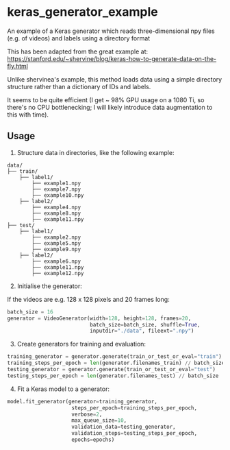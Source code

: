 # keras_generator_example

An example of a Keras generator which reads three-dimensional npy files (e.g. of videos) and labels using a directory format

This has been adapted from the great example at: https://stanford.edu/~shervine/blog/keras-how-to-generate-data-on-the-fly.html

Unlike shervinea's example, this method loads data using a simple directory structure rather than a dictionary of IDs and labels.

It seems to be quite efficient (I get ~ 98% GPU usage on a 1080 Ti, so there's no CPU bottlenecking; I will likely introduce data augmentation to this with time).

## Usage

1) Structure data in directories, like the following example:

```
data/
├── train/
    ├── label1/
        ├── example1.npy
        ├── example7.npy
        ├── example10.npy
    ├── label2/
        ├── example4.npy
        ├── example8.npy
        ├── example11.npy
├── test/
    ├── label1/
        ├── example2.npy
        ├── example5.npy
        ├── example9.npy
    ├── label2/
        ├── example6.npy
        ├── example11.npy
        ├── example12.npy
```

2) Initialise the generator:

If the videos are e.g. 128 x 128 pixels and 20 frames long:

```python
batch_size = 16
generator = VideoGenerator(width=128, height=128, frames=20,
                           batch_size=batch_size, shuffle=True,
                           inputdir="./data", fileext=".npy")
```

3) Create generators for training and evaluation:

```python
training_generator = generator.generate(train_or_test_or_eval="train")
training_steps_per_epoch = len(generator.filenames_train) // batch_size
testing_generator = generator.generate(train_or_test_or_eval="test")
testing_steps_per_epoch = len(generator.filenames_test) // batch_size
```

4) Fit a Keras model to a generator:

```python
model.fit_generator(generator=training_generator,
                     steps_per_epoch=training_steps_per_epoch,
                     verbose=2,
                     max_queue_size=10,
                     validation_data=testing_generator,
                     validation_steps=testing_steps_per_epoch,
                     epochs=epochs)
```

